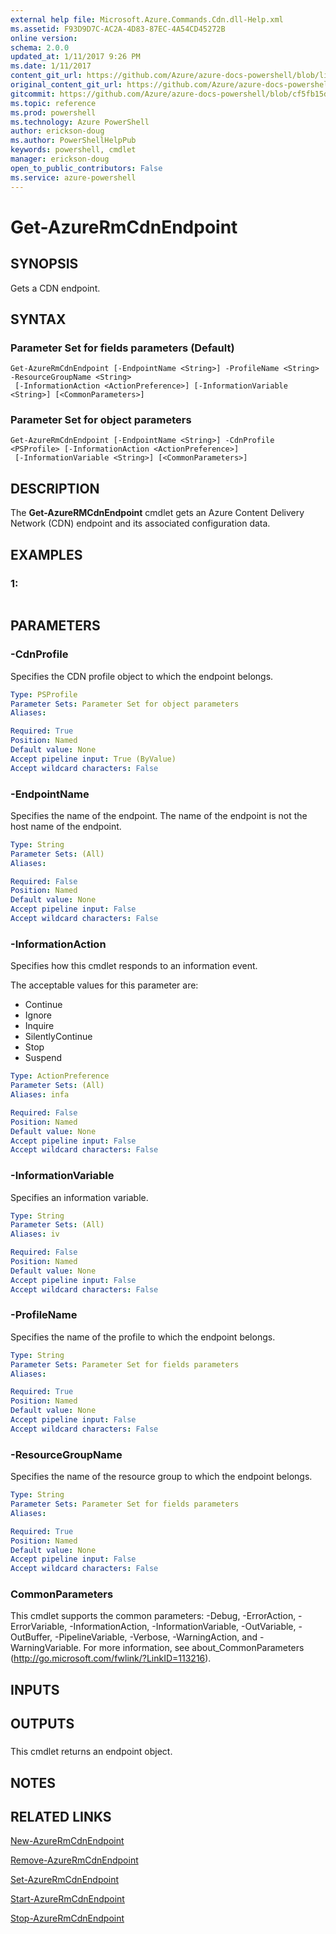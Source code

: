 ```yaml
---
external help file: Microsoft.Azure.Commands.Cdn.dll-Help.xml
ms.assetid: F93D9D7C-AC2A-4D83-87EC-4A54CD45272B
online version: 
schema: 2.0.0
updated_at: 1/11/2017 9:26 PM
ms.date: 1/11/2017
content_git_url: https://github.com/Azure/azure-docs-powershell/blob/live/azureps-cmdlets-docs/ResourceManager/AzureRM.Cdn/v2.4.0/Get-AzureRmCdnEndpoint.md
original_content_git_url: https://github.com/Azure/azure-docs-powershell/blob/live/azureps-cmdlets-docs/ResourceManager/AzureRM.Cdn/v2.4.0/Get-AzureRmCdnEndpoint.md
gitcommit: https://github.com/Azure/azure-docs-powershell/blob/cf5fb15dcd1fe2c86458f47e1a11dc88817021fc/azureps-cmdlets-docs/ResourceManager/AzureRM.Cdn/v2.4.0/Get-AzureRmCdnEndpoint.md
ms.topic: reference
ms.prod: powershell
ms.technology: Azure PowerShell
author: erickson-doug
ms.author: PowerShellHelpPub
keywords: powershell, cmdlet
manager: erickson-doug
open_to_public_contributors: False
ms.service: azure-powershell
---
```


# Get-AzureRmCdnEndpoint

## SYNOPSIS
Gets a CDN endpoint.

## SYNTAX

### Parameter Set for fields parameters (Default)
```
Get-AzureRmCdnEndpoint [-EndpointName <String>] -ProfileName <String> -ResourceGroupName <String>
 [-InformationAction <ActionPreference>] [-InformationVariable <String>] [<CommonParameters>]
```

### Parameter Set for object parameters
```
Get-AzureRmCdnEndpoint [-EndpointName <String>] -CdnProfile <PSProfile> [-InformationAction <ActionPreference>]
 [-InformationVariable <String>] [<CommonParameters>]
```

## DESCRIPTION
The **Get-AzureRMCdnEndpoint** cmdlet gets an Azure Content Delivery Network (CDN) endpoint and its associated configuration data.

## EXAMPLES

### 1:
```

```

## PARAMETERS

### -CdnProfile
Specifies the CDN profile object to which the endpoint belongs.

```yaml
Type: PSProfile
Parameter Sets: Parameter Set for object parameters
Aliases: 

Required: True
Position: Named
Default value: None
Accept pipeline input: True (ByValue)
Accept wildcard characters: False
```

### -EndpointName
Specifies the name of the endpoint.
The name of the endpoint is not the host name of the endpoint.

```yaml
Type: String
Parameter Sets: (All)
Aliases: 

Required: False
Position: Named
Default value: None
Accept pipeline input: False
Accept wildcard characters: False
```

### -InformationAction
Specifies how this cmdlet responds to an information event.

The acceptable values for this parameter are:

- Continue
- Ignore
- Inquire
- SilentlyContinue
- Stop
- Suspend

```yaml
Type: ActionPreference
Parameter Sets: (All)
Aliases: infa

Required: False
Position: Named
Default value: None
Accept pipeline input: False
Accept wildcard characters: False
```

### -InformationVariable
Specifies an information variable.

```yaml
Type: String
Parameter Sets: (All)
Aliases: iv

Required: False
Position: Named
Default value: None
Accept pipeline input: False
Accept wildcard characters: False
```

### -ProfileName
Specifies the name of the profile to which the endpoint belongs.

```yaml
Type: String
Parameter Sets: Parameter Set for fields parameters
Aliases: 

Required: True
Position: Named
Default value: None
Accept pipeline input: False
Accept wildcard characters: False
```

### -ResourceGroupName
Specifies the name of the resource group to which the endpoint belongs.

```yaml
Type: String
Parameter Sets: Parameter Set for fields parameters
Aliases: 

Required: True
Position: Named
Default value: None
Accept pipeline input: False
Accept wildcard characters: False
```

### CommonParameters
This cmdlet supports the common parameters: -Debug, -ErrorAction, -ErrorVariable, -InformationAction, -InformationVariable, -OutVariable, -OutBuffer, -PipelineVariable, -Verbose, -WarningAction, and -WarningVariable. For more information, see about_CommonParameters (http://go.microsoft.com/fwlink/?LinkID=113216).

## INPUTS

## OUTPUTS

###  
This cmdlet returns an endpoint object.

## NOTES

## RELATED LINKS

[New-AzureRmCdnEndpoint](xref:ResourceManager/AzureRM.Cdn/v2.4.0/New-AzureRmCdnEndpoint.md)

[Remove-AzureRmCdnEndpoint](xref:ResourceManager/AzureRM.Cdn/v2.4.0/Remove-AzureRmCdnEndpoint.md)

[Set-AzureRmCdnEndpoint](xref:ResourceManager/AzureRM.Cdn/v2.4.0/Set-AzureRmCdnEndpoint.md)

[Start-AzureRmCdnEndpoint](xref:ResourceManager/AzureRM.Cdn/v2.4.0/Start-AzureRmCdnEndpoint.md)

[Stop-AzureRmCdnEndpoint](xref:ResourceManager/AzureRM.Cdn/v2.4.0/Stop-AzureRmCdnEndpoint.md)


